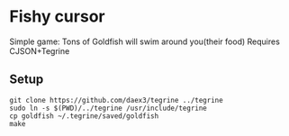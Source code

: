 # Fishy cursor
Simple game: Tons of Goldfish will swim around you(their food) Requires CJSON+Tegrine
## Setup
```shell
git clone https://github.com/daex3/tegrine ../tegrine
sudo ln -s $(PWD)/../tegrine /usr/include/tegrine
cp goldfish ~/.tegrine/saved/goldfish
make
```